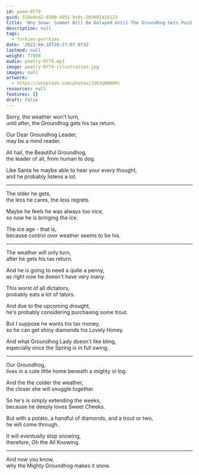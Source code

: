 ```yaml
---
id: poem-0779
guid: 318eded2-8390-4951-9c8c-283b91a16123
title: 'Why Snow: Summer Will Be Delayed Until The Groundhog Gets Paid'
description: null
tags:
  - furkies-purrkies
date: '2022-04-18T20:27:07.073Z'
lastmod: null
weight: 77900
audio: poetry-0779.mp3
image: poetry-0779-illustration.jpg
images: null
artwork:
  - https://unsplash.com/photos/jU63qRAHXPc
resources: null
features: {}
draft: false
---
```


Sorry, the weather won't turn,\
until after, the Groundhog gets his tax return.

Our Dear Groundhog Leader,\
may be a mind reader.

All hail, the Beautiful Groundhog,\
the leader of all, from human to dog.

Like Santa he maybe able to hear your every thought,\
and he probably listens a lot.

---

The older he gets,\
the less he cares, the less regrets.

Maybe he feels he was always too nice,\
so now he is bringing the ice.

The ice age - that is,\
because control over weather seems to be his.

---

The weather will only turn,\
after he gets his tax return.

And he is going to need a quite a penny,\
as right now he doesn't have very many.

This worst of all dictators,\
probably eats a lot of tators.

And due to the upcoming drought,\
he's probably considering purchasing some trout.

But I suppose he wants his tax money,\
so he can get shiny diamonds his Lovely Honey.

And what Groundhog Lady doesn't like bling,\
especially once the Spring is in full swing.

---

Our Groundhog,\
lives in a cute little home beneath a mighty ol log.

And the the colder the weather,\
the closer she will snuggle together.

So he's is simply extending the weeks,\
because he deeply loves Sweet Cheeks.

But with a potato, a handful of diamonds, and a trout or two,\
he will come through.

It will eventually stop snowing,\
therefore, Oh the All Knowing.

---

And now you know,\
why the Mighty Groundhog makes it snow.
